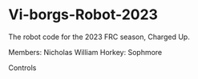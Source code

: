 # Vi-borgs-Robot-2023
The robot code for the 2023 FRC season, Charged Up.

Members:
	Nicholas William Horkey: Sophmore

Controls
